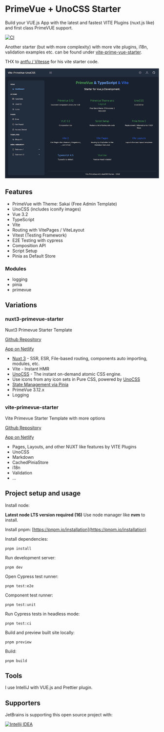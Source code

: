 # PrimeVue + UnoCSS Starter

Build your VUE.js App with the latest and fastest VITE Plugins (nuxt.js like)
and first class PrimeVUE support.

[![CI](https://github.com/sfxcode/primevue-uno-starter/actions/workflows/main.yml/badge.svg)](https://github.com/sfxcode/vite-primevue-starter/actions/workflows/main.yml)

Another starter (but with more complexity) with more vite plugins, i18n, validation examples etc. can be found under [vite-prime-vue-starter](https://github.com/sfxcode/vite-primevue-starter).

THX to [antfu / Vitesse](https://github.com/antfu/vitesse) for his vite starter code.

![primevue-uno-starter](primevue-uno-starter.png)

## Features

- PrimeVue with Theme: Sakai (Free Admin Template)
- UnoCSS (includes iconify images)
- Vue 3.2 
- TypeScript
- Vite
- Routing with VitePages / ViteLayout
- Vitest (Testing Framework)
- E2E Testing with cypress
- Composition API
- Script Setup
- Pinia as Default Store

### Modules
- logging
- pinia
- primevue

## Variations

### nuxt3-primevue-starter

Nuxt3 Primevue Starter Template

[Github Repository](https://github.com/sfxcode/nuxt3-primevue-starter)

[App on Netlify](https://nuxt3-primevue-starter.netlify.app/)

- [Nuxt 3](https://v3.nuxtjs.org) - SSR, ESR, File-based routing, components auto importing, modules, etc.
- Vite - Instant HMR
- [UnoCSS](https://github.com/antfu/unocss) - The instant on-demand atomic CSS engine.
- Use icons from any icon sets in Pure CSS, powered by [UnoCSS](https://github.com/antfu/unocss)
- [State Management via Pinia](https://pinia.esm.dev)
- PrimeVue 3.12.x
- Logging

### vite-primevue-starter

Vite Primevue Starter Template with more options

[Github Repository](https://github.com/sfxcode/vite-primevue-starter)

[App on Netlify](https://vite-primevue-starter.netlify.app/)

* Pages, Layouts, and other NUXT like features by VITE Plugins
* UnoCSS
* Markdown
* CachedPiniaStore
* i18n
* Validation
* ...

## Project setup and usage

Install node:

**Latest node LTS version required (16)**
Use node manager like **nvm** to install.

Install pnpm:
[https://pnpm.io/installation](https://pnpm.io/installation)

Install dependencies:

```
pnpm install
```

Run development server:

```
pnpm dev
```

Open Cypress test runner:

```
pnpm test:e2e
```

Component test runner:

```
pnpm test:unit
```

Run Cypress tests in headless mode:

```
pnpm test:ci
```

Build and preview built site locally:

```
pnpm preview
```

Build:

```
pnpm build
```

## Tools

I use IntelliJ with VUE.js and Prettier plugin.

## Supporters

JetBrains is supporting this open source project with:

[![Intellij IDEA](http://www.jetbrains.com/img/logos/logo_intellij_idea.png)](http://www.jetbrains.com/idea/)

